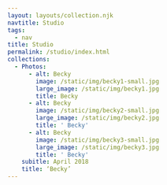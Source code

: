 ```yaml
---
layout: layouts/collection.njk
navtitle: Studio
tags:
  - nav
title: Studio
permalink: /studio/index.html
collections:
  - Photos:
      - alt: Becky
        image: /static/img/becky1-small.jpg
        large_image: /static/img/becky1.jpg
        title: Becky
      - alt: Becky
        image: /static/img/becky2-small.jpg
        large_image: /static/img/becky2.jpg
        title: ' Becky'
      - alt: Becky
        image: /static/img/becky3-small.jpg
        large_image: /static/img/becky3.jpg
        title: ' Becky'
    subitle: April 2018
    title: ‘Becky’
---
```


